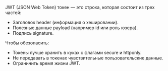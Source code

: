 JWT (JSON Web Token) токен — это строка, которая состоит из трех частей:
- Заголовок header (информация о хешировании).
- Полезные данные payload (например id или роль юзера).
- Подпись signature.

Чтобы обезопасить:
- Токены лучше хранить в куках с флагами secure и httponly.
- Не передавать в токенах чувствительные пользовательские данные.
- Ограничить время жизни JWT.




